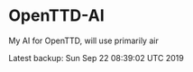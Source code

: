 # OpenTTD-AI
My AI for OpenTTD, will use primarily air

Latest backup: Sun Sep 22 08:39:02 UTC 2019
